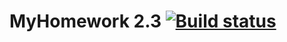 # MyHomework 2.3 [![Build status](https://ci.appveyor.com/api/projects/status/ycra8i7x1xnjg173?svg=true)](https://ci.appveyor.com/project/sSlideR/aqa-homework-2-3)